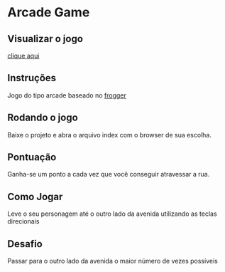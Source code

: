 # Arcade Game

## Visualizar o jogo
[clique aqui](https://eduardogfreitas.github.io/jogo-da-memoria/)

## Instruções

Jogo do tipo arcade baseado no  [frogger](http://froggerclassic.appspot.com/)

## Rodando o jogo
Baixe o projeto e abra o arquivo index com o browser de sua escolha.

## Pontuação
Ganha-se um ponto a cada vez que você conseguir atravessar a rua.

## Como Jogar
Leve o seu personagem até o outro lado da avenida utilizando as teclas direcionais 

## Desafio
Passar para o outro lado da avenida o maior número de vezes possíveis 
